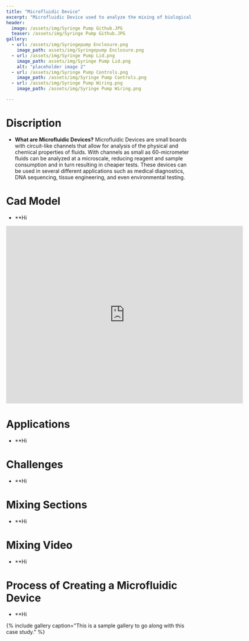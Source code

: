 ```yaml
---
title: "Microfluidic Device"
excerpt: "Microfluidic Device used to analyze the mixing of biological components at a microscale."
header:
  image: /assets/img/Syringe Pump Github.JPG
  teaser: /assets/img/Syringe Pump Github.JPG
gallery:
  - url: /assets/img/Syringepump Enclosure.png
    image_path: assets/img/Syringepump Enclosure.png
  - url: /assets/img/Syringe Pump Lid.png
    image_path: assets/img/Syringe Pump Lid.png
    alt: "placeholder image 2"
  - url: /assets/img/Syringe Pump Controls.png
    image_path: /assets/img/Syringe Pump Controls.png
  - url: /assets/img/Syringe Pump Wiring.png
    image_path: /assets/img/Syringe Pump Wiring.png

---
```


# Discription

* **What are Microfluidic Devices?** Microfluidic Devices are small boards with circuit-like channels that allow for analysis of the physical and chemical properties of fluids. With channels as small as 60-micrometer fluids can be analyzed at a microscale, reducing reagent and sample consumption and in turn resulting in cheaper tests. These devices can be used in several different applications such as medical diagnostics, DNA sequencing, tissue engineering, and even environmental testing. 

# Cad Model
* **Hi
<iframe src="https://vanderbilt643.autodesk360.com/shares/public/SH512d4QTec90decfa6e4db2342f1295657f?mode=embed" width="640" height="480" allowfullscreen="true" webkitallowfullscreen="true" mozallowfullscreen="true"  frameborder="0"></iframe>

# Applications
* **Hi

# Challenges
* **Hi

# Mixing Sections
* **Hi

# Mixing Video
* **Hi

# Process of Creating a Microfluidic Device
* **Hi


{% include gallery caption="This is a sample gallery to go along with this case study." %}


